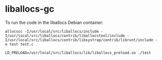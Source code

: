 # liballocs-gc

To run the code in the liballocs Debian container:

```
allocscc -I/usr/local/src/liballocs/include -I/usr/local/src/liballocs/contrib/liballocstool/include -I/usr/local/src/liballocs/contrib/libsystrap/contrib/librunt/include -o test test.c

LD_PRELOAD=/usr/local/src/liballocs/lib/liballocs_preload.so ./test
```
